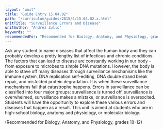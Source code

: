 ```yaml
---
layout: "unit"
title: "Guide Entry 15.04.02"
path: "/curriculum/guides/2015/4/15.04.02.x.html"
unitTitle: "Surveillance Errors and Disease"
unitAuthor: "Andrea Zullo"
keywords: ""
recommendedFor: "Recommended for Biology, Anatomy, and Physiology, grades 10-12"
---
```

<main>
 <p>
  Ask any student to name diseases that affect the human body and they can probably develop a pretty lengthy list of infectious and chronic conditions. The factors that can lead to disease are constantly working in our body – from exposure to microbes to simple DNA mutations. However, the body is able to stave off many diseases through surveillance mechanisms like the immune system, DNA replication self-editing, DNA double strand break repair, and misfolded protein degradation. It is when these surveillance mechanisms fail that catastrophe happens. Errors in surveillance can be classified into four major groups: surveillance is turned off, surveillance is overwhelmed, surveillance makes a mistake, or surveillance is overexcited. Students will have the opportunity to explore these various errors and diseases that happen as a result. This unit is aimed at students who are in high-school biology, anatomy and physiology, or molecular biology.
 </p>
 <p>
  (Recommended for Biology, Anatomy, and Physiology, grades 10-12)
 </p>
</main>